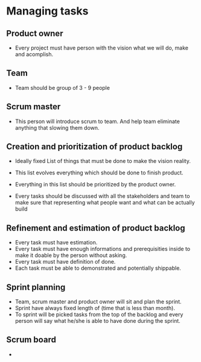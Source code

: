 # Managing tasks

## Product owner

-  Every project must have person with the vision what we will do, make and acomplish.

## Team

- Team should be group of 3 - 9 people

## Scrum master

- This person will introduce scrum to team. And help team eliminate anything that slowing them down.

## Creation and prioritization of product backlog

- Ideally fixed List of things that must be done to make the vision reality.

- This list evolves everything which should be done to finish product.

- Everything in this list should be prioritized by the product owner.
  
- Every tasks should be discussed with all the stakeholders and team to make sure that representing what people want and what can be actually build

## Refinement and estimation of product backlog

- Every task must have estimation.
- Every task must have enough informations and prerequisities inside to make it doable by the person without asking.
- Every task must have definition of done.
- Each task must be able to demonstrated and potentially shippable.

## Sprint planning

- Team, scrum master and product owner will sit and plan the sprint.
- Sprint have always fixed length of (time that is less than month).
- To sprint will be picked tasks from the top of the backlog and every person will say what he/she is able to have done during the sprint.

## Scrum board

- 